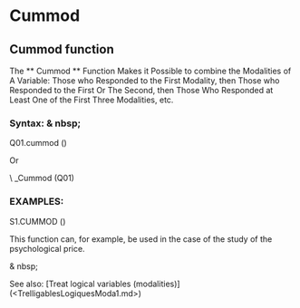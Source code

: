 # Cummod

## Cummod function

The ** Cummod ** Function Makes it Possible to combine the Modalities of A Variable: Those who Responded to the First Modality, then Those who Responded to the First Or The Second, then Those Who Responded at Least One of the First Three Modalities, etc.

### Syntax: & nbsp;

Q01.cummod ()

Or

\ _Cummod (Q01)

### EXAMPLES:

S1.CUMMOD ()

This function can, for example, be used in the case of the study of the psychological price.

& nbsp;

See also: [Treat logical variables (modalities)] (<TrelligablesLogiquesModa1.md>)